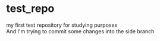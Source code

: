 # test_repo
my first test repository for studying purposes  
And I'm trying to commit some changes into the side branch
